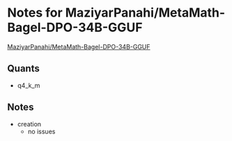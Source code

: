 # Notes for MaziyarPanahi/MetaMath-Bagel-DPO-34B-GGUF
[MaziyarPanahi/MetaMath-Bagel-DPO-34B-GGUF](https://huggingface.co/MaziyarPanahi/MetaMath-Bagel-DPO-34B-GGUF)

## Quants
- q4_k_m

## Notes
- creation
  - no issues
